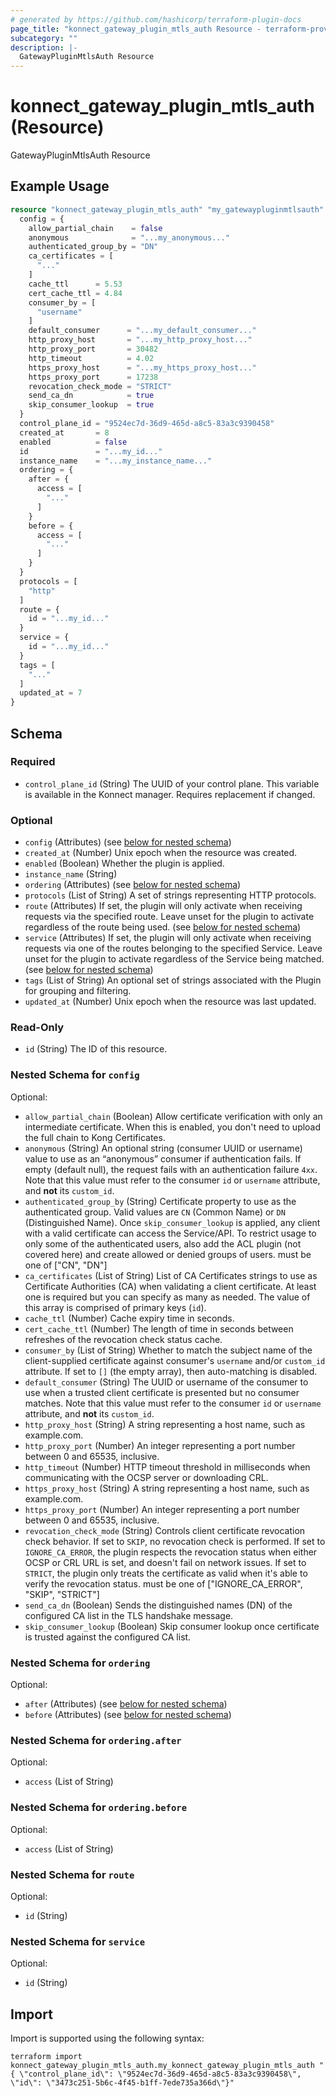 ```yaml
---
# generated by https://github.com/hashicorp/terraform-plugin-docs
page_title: "konnect_gateway_plugin_mtls_auth Resource - terraform-provider-konnect"
subcategory: ""
description: |-
  GatewayPluginMtlsAuth Resource
---
```


# konnect_gateway_plugin_mtls_auth (Resource)

GatewayPluginMtlsAuth Resource

## Example Usage

```terraform
resource "konnect_gateway_plugin_mtls_auth" "my_gatewaypluginmtlsauth" {
  config = {
    allow_partial_chain    = false
    anonymous              = "...my_anonymous..."
    authenticated_group_by = "DN"
    ca_certificates = [
      "..."
    ]
    cache_ttl      = 5.53
    cert_cache_ttl = 4.84
    consumer_by = [
      "username"
    ]
    default_consumer      = "...my_default_consumer..."
    http_proxy_host       = "...my_http_proxy_host..."
    http_proxy_port       = 30482
    http_timeout          = 4.02
    https_proxy_host      = "...my_https_proxy_host..."
    https_proxy_port      = 17238
    revocation_check_mode = "STRICT"
    send_ca_dn            = true
    skip_consumer_lookup  = true
  }
  control_plane_id = "9524ec7d-36d9-465d-a8c5-83a3c9390458"
  created_at       = 8
  enabled          = false
  id               = "...my_id..."
  instance_name    = "...my_instance_name..."
  ordering = {
    after = {
      access = [
        "..."
      ]
    }
    before = {
      access = [
        "..."
      ]
    }
  }
  protocols = [
    "http"
  ]
  route = {
    id = "...my_id..."
  }
  service = {
    id = "...my_id..."
  }
  tags = [
    "..."
  ]
  updated_at = 7
}
```

<!-- schema generated by tfplugindocs -->
## Schema

### Required

- `control_plane_id` (String) The UUID of your control plane. This variable is available in the Konnect manager. Requires replacement if changed.

### Optional

- `config` (Attributes) (see [below for nested schema](#nestedatt--config))
- `created_at` (Number) Unix epoch when the resource was created.
- `enabled` (Boolean) Whether the plugin is applied.
- `instance_name` (String)
- `ordering` (Attributes) (see [below for nested schema](#nestedatt--ordering))
- `protocols` (List of String) A set of strings representing HTTP protocols.
- `route` (Attributes) If set, the plugin will only activate when receiving requests via the specified route. Leave unset for the plugin to activate regardless of the route being used. (see [below for nested schema](#nestedatt--route))
- `service` (Attributes) If set, the plugin will only activate when receiving requests via one of the routes belonging to the specified Service. Leave unset for the plugin to activate regardless of the Service being matched. (see [below for nested schema](#nestedatt--service))
- `tags` (List of String) An optional set of strings associated with the Plugin for grouping and filtering.
- `updated_at` (Number) Unix epoch when the resource was last updated.

### Read-Only

- `id` (String) The ID of this resource.

<a id="nestedatt--config"></a>
### Nested Schema for `config`

Optional:

- `allow_partial_chain` (Boolean) Allow certificate verification with only an intermediate certificate. When this is enabled, you don't need to upload the full chain to Kong Certificates.
- `anonymous` (String) An optional string (consumer UUID or username) value to use as an “anonymous” consumer if authentication fails. If empty (default null), the request fails with an authentication failure `4xx`. Note that this value must refer to the consumer `id` or `username` attribute, and **not** its `custom_id`.
- `authenticated_group_by` (String) Certificate property to use as the authenticated group. Valid values are `CN` (Common Name) or `DN` (Distinguished Name). Once `skip_consumer_lookup` is applied, any client with a valid certificate can access the Service/API. To restrict usage to only some of the authenticated users, also add the ACL plugin (not covered here) and create allowed or denied groups of users. must be one of ["CN", "DN"]
- `ca_certificates` (List of String) List of CA Certificates strings to use as Certificate Authorities (CA) when validating a client certificate. At least one is required but you can specify as many as needed. The value of this array is comprised of primary keys (`id`).
- `cache_ttl` (Number) Cache expiry time in seconds.
- `cert_cache_ttl` (Number) The length of time in seconds between refreshes of the revocation check status cache.
- `consumer_by` (List of String) Whether to match the subject name of the client-supplied certificate against consumer's `username` and/or `custom_id` attribute. If set to `[]` (the empty array), then auto-matching is disabled.
- `default_consumer` (String) The UUID or username of the consumer to use when a trusted client certificate is presented but no consumer matches. Note that this value must refer to the consumer `id` or `username` attribute, and **not** its `custom_id`.
- `http_proxy_host` (String) A string representing a host name, such as example.com.
- `http_proxy_port` (Number) An integer representing a port number between 0 and 65535, inclusive.
- `http_timeout` (Number) HTTP timeout threshold in milliseconds when communicating with the OCSP server or downloading CRL.
- `https_proxy_host` (String) A string representing a host name, such as example.com.
- `https_proxy_port` (Number) An integer representing a port number between 0 and 65535, inclusive.
- `revocation_check_mode` (String) Controls client certificate revocation check behavior. If set to `SKIP`, no revocation check is performed. If set to `IGNORE_CA_ERROR`, the plugin respects the revocation status when either OCSP or CRL URL is set, and doesn't fail on network issues. If set to `STRICT`, the plugin only treats the certificate as valid when it's able to verify the revocation status. must be one of ["IGNORE_CA_ERROR", "SKIP", "STRICT"]
- `send_ca_dn` (Boolean) Sends the distinguished names (DN) of the configured CA list in the TLS handshake message.
- `skip_consumer_lookup` (Boolean) Skip consumer lookup once certificate is trusted against the configured CA list.


<a id="nestedatt--ordering"></a>
### Nested Schema for `ordering`

Optional:

- `after` (Attributes) (see [below for nested schema](#nestedatt--ordering--after))
- `before` (Attributes) (see [below for nested schema](#nestedatt--ordering--before))

<a id="nestedatt--ordering--after"></a>
### Nested Schema for `ordering.after`

Optional:

- `access` (List of String)


<a id="nestedatt--ordering--before"></a>
### Nested Schema for `ordering.before`

Optional:

- `access` (List of String)



<a id="nestedatt--route"></a>
### Nested Schema for `route`

Optional:

- `id` (String)


<a id="nestedatt--service"></a>
### Nested Schema for `service`

Optional:

- `id` (String)

## Import

Import is supported using the following syntax:

```shell
terraform import konnect_gateway_plugin_mtls_auth.my_konnect_gateway_plugin_mtls_auth "{ \"control_plane_id\": \"9524ec7d-36d9-465d-a8c5-83a3c9390458\",  \"id\": \"3473c251-5b6c-4f45-b1ff-7ede735a366d\"}"
```
